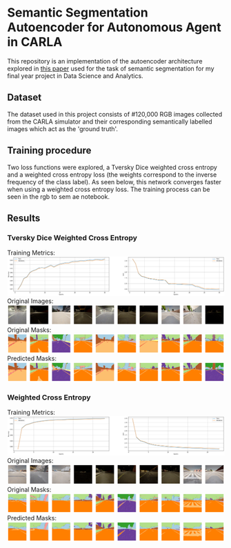 # Semantic Segmentation Autoencoder for Autonomous Agent in CARLA

This repository is an implementation of the autoencoder architecture explored in [this paper](https://arxiv.org/abs/1902.03765#:~:text=Latent%20Space%20Reinforcement%20Learning%20for%20Steering%20Angle%20Prediction,-Qadeer%20Khan%2C%20Torsten&text=Model%2Dfree%20reinforcement%20learning%20has,in%20a%20high%2Dfidelity%20simulator) used for the task of semantic segmentation for my final year project in Data Science and Analytics.

## Dataset
The dataset used in this project consists of #120,000 RGB images collected from the CARLA simulator and their corresponding semantically labelled images which act as the 'ground truth'.

## Training procedure
Two loss functions were explored, a Tversky Dice weighted cross entropy and a weighted cross entropy loss (the weights correspond to the inverse frequency of the class label). As seen below, this network converges faster when using a weighted cross entropy loss. The training process can be seen in the rgb to sem ae notebook.
  
## Results
### Tversky Dice Weighted Cross Entropy
Training Metrics:
![](./misc/TV/acc-loss.png)
Original Images:
![](./misc/TV/rgbs.png)
Original Masks:
![](./misc/TV/actuals.png)
Predicted Masks:
![](./misc/TV/preds.png)

### Weighted Cross Entropy
Training Metrics:
![](./misc/CE/acc-loss.png)
Original Images:
![](./misc/CE/actuals.png)
Original Masks:
![](./misc/CE/actual-mask.png)
Predicted Masks:
![](./misc/CE/pred.png)